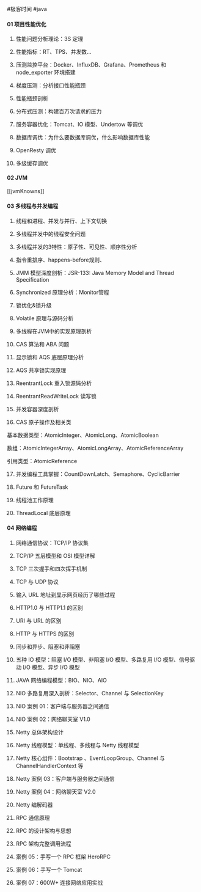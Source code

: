 #极客时间 #java 


#### 01 项目性能优化

1. 性能问题分析理论：3S 定理

2. 性能指标：RT、TPS、并发数...

3. 压测监控平台：Docker、InfluxDB、Grafana、Prometheus 和 node_exporter 环境搭建

4. 梯度压测：分析接口性能瓶颈

5. 性能瓶颈剖析

6. 分布式压测：构建百万次请求的压力

7. 服务容器优化：Tomcat、IO 模型、Undertow 等调优

8. 数据库调优：为什么要数据库调优，什么影响数据库性能

9. OpenResty 调优

10. 多级缓存调优

#### 02 JVM

[[jvmKnowns]]

#### 03 多线程与并发编程

1. 线程和进程、并发与并行、上下文切换

2. 多线程并发中的线程安全问题

3. 多线程并发的3特性：原子性、可见性、顺序性分析

4. 指令重排序、happens-before规则、

5. JMM 模型深度剖析：JSR-133: Java Memory Model and Thread Specification

6. Synchronized 原理分析：Monitor管程

7. 锁优化&锁升级

8. Volatile 原理与源码分析

9. 多线程在JVM中的实现原理剖析

10. CAS 算法和 ABA 问题

11. 显示锁和 AQS 底层原理分析

12. AQS 共享锁实现原理

13. ReentrantLock 重入锁源码分析

14. ReentrantReadWriteLock 读写锁

15. 并发容器深度剖析

16. CAS 原子操作及相关类

基本数据类型：AtomicInteger、AtomicLong、AtomicBoolean

数组：AtomicIntegerArray、AtomicLongArray、AtomicReferenceArray

引用类型：AtomicReference

17. 并发编程工具掌握：CountDownLatch、Semaphore、CyclicBarrier

18. Future 和 FutureTask

19. 线程池工作原理

20. ThreadLocal 底层原理

#### 04 网络编程

1. 网络通信协议：TCP/IP 协议集

2. TCP/IP 五层模型和 OSI 模型详解

3. TCP 三次握手和四次挥手机制

4. TCP 与 UDP 协议

5. 输入 URL 地址到显示网页经历了哪些过程

6. HTTP1.0 与 HTTP1.1 的区别

7. URI 与 URL 的区别

8. HTTP 与 HTTPS 的区别

9. 同步和异步、阻塞和非阻塞

10. 五种 IO 模型：阻塞 I/O 模型、非阻塞 I/O 模型、多路复用 I/O 模型、信号驱动 I/O 模型、异步 I/O 模型

11. JAVA 网络编程模型：BIO、NIO、AIO

12. NIO 多路复用深入剖析：Selector、Channel 与 SelectionKey

13. NIO 案例 01：客户端与服务器之间通信

14. NIO 案例 02：网络聊天室 V1.0

15. Netty 总体架构设计

16. Netty 线程模型：单线程、多线程与 Netty 线程模型

17. Netty 核心组件：Bootstrap 、EventLoopGroup、Channel 与 ChannelHandlerContext 等

18. Netty 案例 03：客户端与服务器之间通信

19. Netty 案例 04：网络聊天室 V2.0

20. Netty 编解码器

21. RPC 通信原理

22. RPC 的设计架构与思想

23. RPC 架构完整调用流程

24. 案例 05：手写一个 RPC 框架 HeroRPC

25. 案例 06：手写一个 Tomcat

26. 案例 07：600W+ 连接网络应用实战
